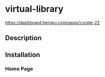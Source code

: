 # virtual-library
https://dashboard.heroku.com/apps/curate-22

## Description 

## Installation 

### Home Page 